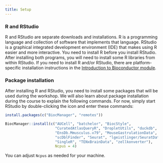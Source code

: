 ```yaml
---
title: Setup
---
```


### R and RStudio

R and RStudio are separate downloads and installations. R is a programming language and collection of software that implements that language. RStudio is a graphical integrated development environment
(IDE) that makes using R easier and more interactive. You need to install R
before you install RStudio. After installing both programs, you will need to
install some R libraries from within RStudio. If you need to install R and/or RStudio, there are platform-specific installation instructions in the [Introduction to Bioconductor module](https://carpentries-incubator.github.io/bioc-intro/).

### Package installation

After installing R and RStudio, you need to install some packages that will be
used during the workshop. We will also learn about package installation during
the course to explain the following commands. For now, simply start RStudio by
double-clicking the icon and enter these commands:

```r
install.packages(c("BiocManager", "remotes"))

BiocManager::install(c("AUCell", "batchelor", "BiocStyle", 
                       "CuratedAtlasQueryR", "DropletUtils", "duckdb",
                       "EnsDb.Mmusculus.v79", "MouseGastrulationData",
                       "scDblFinder", "Seurat", "lgeistlinger/SeuratData",
                       "SingleR", "TENxBrainData", "zellkonverter"),
                       Ncpus = 4)
```

You can adjust `Ncpus` as needed for your machine.


